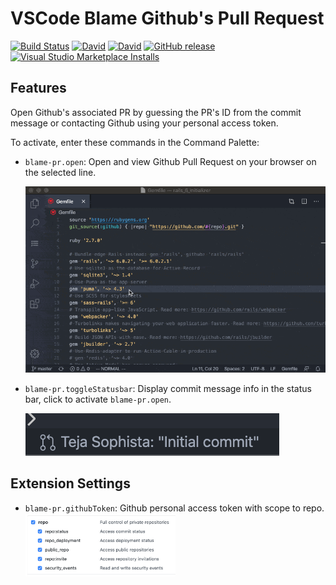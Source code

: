 # VSCode Blame Github's Pull Request

[![Build Status](https://dev.azure.com/tejanium/vscode-blame-pr/_apis/build/status/tejanium.vscode-blame-pr?branchName=master)](https://dev.azure.com/tejanium/vscode-blame-pr/_build/latest?definitionId=1&branchName=master)
[![David](https://img.shields.io/david/tejanium/vscode-blame-pr)](https://david-dm.org/tejanium/vscode-blame-pr)
[![David](https://img.shields.io/david/dev/tejanium/vscode-blame-pr)](https://david-dm.org/tejanium/vscode-blame-pr?type=dev)
[![GitHub release](https://img.shields.io/github/v/release/tejanium/vscode-blame-pr)](https://github.com/tejanium/vscode-blame-pr/releases)
[![Visual Studio Marketplace Installs](https://img.shields.io/visual-studio-marketplace/i/tejanium.blame-pr)](https://marketplace.visualstudio.com/items?itemName=tejanium.blame-pr)

## Features

Open Github's associated PR by guessing the PR's ID from the commit message or contacting Github using your personal access token.

To activate, enter these commands in the Command Palette:

- `blame-pr.open`: Open and view Github Pull Request on your browser on the selected line.

  <img src='https://raw.githubusercontent.com/tejanium/vscode-blame-pr/master/img/preview.gif'>

- `blame-pr.toggleStatusbar`: Display commit message info in the status bar, click to activate `blame-pr.open`.

  <img src='https://raw.githubusercontent.com/tejanium/vscode-blame-pr/master/img/statusbar.png'>

## Extension Settings

* `blame-pr.githubToken`: Github personal access token with scope to repo.
  <img src='https://raw.githubusercontent.com/tejanium/vscode-blame-pr/master/img/token.png' width='50%'>
